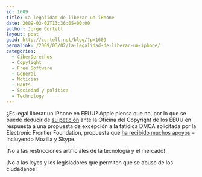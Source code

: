 ```yaml
---
id: 1609
title: La legalidad de liberar un iPhone
date: 2009-03-02T13:36:05+00:00
author: Jorge Cortell
layout: post
guid: http://cortell.net/blog/?p=1609
permalink: /2009/03/02/la-legalidad-de-liberar-un-iphone/
categories:
  - CiberDerechos
  - Copyfight
  - Free Software
  - General
  - Noticias
  - Rants
  - Sociedad y polí­tica
  - Technology
---
```

¿Es legal liberar un iPhone en EEUU? Apple piensa que no, por lo que se puede deducir de [su petición](http://www.modmyi.com/forums/iphone-news/498021-apple-officially-claims-jailbreaking-illegal.html) ante la Oficina del Copyright de los EEUU en respuesta a una propuesta de excepción a la fatídica DMCA solicitada por la Electronic Frontier Foundation, propuesta que [ha recibido muchos apoyos](http://www.modmyi.com/forums/iphone-news/503731-cydia-mozilla-skype-others-join-eff-jailbreak-fight.html) &#8211; incluyendo Mozilla y Skype.

¡No a las restricciones artificiales de la tecnología y el mercado!

¡No a las leyes y los legisladores que permiten que se abuse de los ciudadanos!
